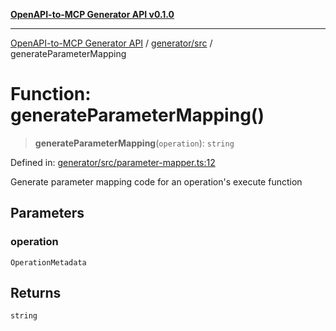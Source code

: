 [**OpenAPI-to-MCP Generator API v0.1.0**](../../../README.md)

***

[OpenAPI-to-MCP Generator API](../../../modules.md) / [generator/src](../README.md) / generateParameterMapping

# Function: generateParameterMapping()

> **generateParameterMapping**(`operation`): `string`

Defined in: [generator/src/parameter-mapper.ts:12](https://github.com/salacoste/openapi-mcp-generator/blob/fda5c6400a831cddbad9eacd652e11b2f7410b22/packages/generator/src/parameter-mapper.ts#L12)

Generate parameter mapping code for an operation's execute function

## Parameters

### operation

`OperationMetadata`

## Returns

`string`
